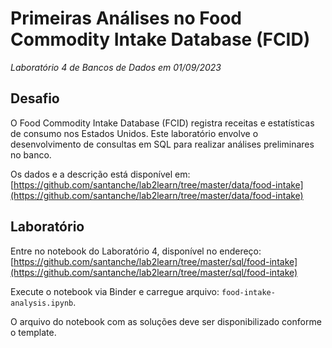 # Primeiras Análises no Food Commodity Intake Database (FCID)
*Laboratório 4 de Bancos de Dados em 01/09/2023*

## Desafio

O Food Commodity Intake Database (FCID) registra receitas e estatísticas de consumo nos Estados Unidos. Este laboratório envolve o desenvolvimento de consultas em SQL para realizar análises preliminares no banco.

Os dados e a descrição está disponível em: [https://github.com/santanche/lab2learn/tree/master/data/food-intake](https://github.com/santanche/lab2learn/tree/master/data/food-intake)

## Laboratório

Entre no notebook do Laboratório 4, disponível no endereço: [https://github.com/santanche/lab2learn/tree/master/sql/food-intake](https://github.com/santanche/lab2learn/tree/master/sql/food-intake)

Execute o notebook via Binder e carregue arquivo: `food-intake-analysis.ipynb`.

O arquivo do notebook com as soluções deve ser disponibilizado conforme o template.